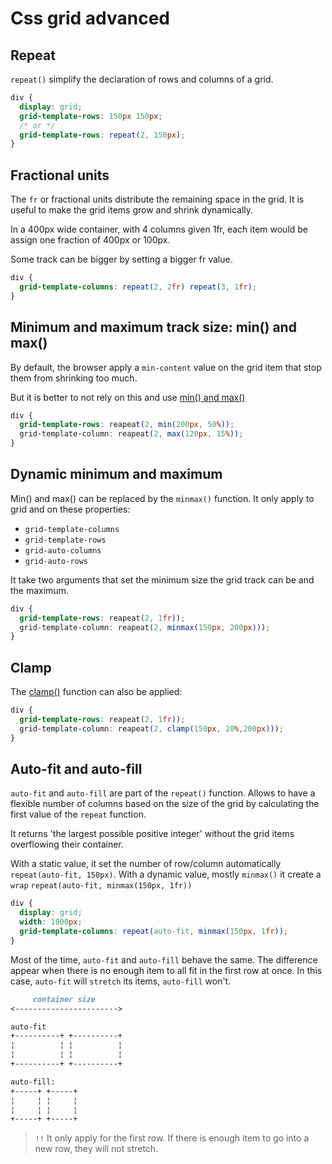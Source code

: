 # Css grid advanced

## Repeat

`repeat()` simplify the declaration of rows and columns of a grid.

```css
div {
  display: grid;
  grid-template-rows: 150px 150px;
  /* or */
  grid-template-rows: repeat(2, 150px);
}
```

## Fractional units

The `fr` or fractional units distribute the remaining space in the grid.
It is useful to make the grid items grow and shrink dynamically.

In a 400px wide container, with 4 columns given 1fr, each item would be
assign one fraction of 400px or 100px.

Some track can be bigger by setting a bigger fr value.
```css
div {
  grid-template-columns: repeat(2, 2fr) repeat(3, 1fr);
}
```

## Minimum and maximum track size: min() and max()

By default, the browser apply a `min-content` value on the grid item that
stop them from shrinking too much.

But it is better to not rely on this and use [min() and max()](css_functions#min)

```css
div {
  grid-template-rows: reapeat(2, min(200px, 50%));
  grid-template-column: reapeat(2, max(120px, 15%));
}
```
## Dynamic minimum and maximum

Min() and max() can be replaced by the `minmax()` function.
It only apply to grid and on these properties:

- `grid-template-columns`
- `grid-template-rows`
- `grid-auto-columns`
- `grid-auto-rows`

It take two arguments that set the minimum size the grid track can be
and the maximum.

```css
div {
  grid-template-rows: reapeat(2, 1fr));
  grid-template-column: reapeat(2, minmax(150px, 200px)));
}
```
## Clamp

The [clamp()](css_functions#clamp) function can also be applied:

```css
div {
  grid-template-rows: reapeat(2, 1fr));
  grid-template-column: reapeat(2, clamp(150px, 20%,200px)));
}
```

## Auto-fit and auto-fill

`auto-fit` and `auto-fill` are part of the `repeat()` function.
Allows to have a flexible number of columns based on the size of the grid
by calculating the first value of the `repeat` function.

It returns 'the largest possible positive integer' without the grid items
overflowing their container.

With a static value, it set the number of row/column automatically `repeat(auto-fit, 150px)`.
With a dynamic value, mostly `minmax()` it create a `wrap` `repeat(auto-fit, minmax(150px, 1fr))`

```css
div {
  display: grid;
  width: 1000px;
  grid-template-columns: repeat(auto-fit, minmax(150px, 1fr));
}
```

Most of the time, `auto-fit` and `auto-fill` behave the same.
The difference appear when there is no enough item to all fit in the first
row at once. In this case, `auto-fit` will `stretch` its items, `auto-fill` won't.

```md
     container size
<----------------------->

auto-fit
+----------+ +----------+
¦          ¦ ¦          ¦
¦          ¦ ¦          ¦
+----------+ +----------+

auto-fill:
+-----+ +-----+
¦     ¦ ¦     ¦
¦     ¦ ¦     ¦
+-----+ +-----+
```
>`!!` It only apply for the first row. 
> If there is enough item to go into a new row, they will not stretch.
